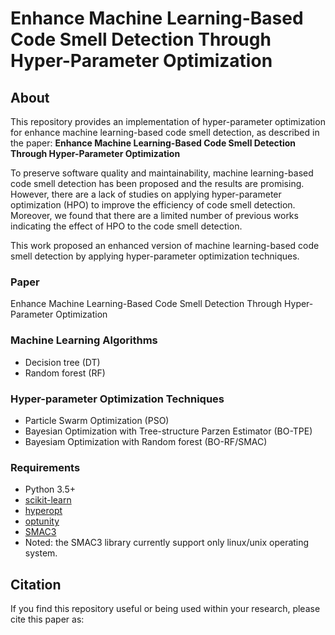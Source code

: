 # Enhance Machine Learning-Based Code Smell Detection Through Hyper-Parameter Optimization

## About
This repository provides an implementation of hyper-parameter optimization for enhance machine learning-based code smell detection, as described in the paper:
**Enhance Machine Learning-Based Code Smell Detection Through Hyper-Parameter Optimization**

To preserve software quality and maintainability, machine learning-based code smell detection has been proposed and the results are promising. However, there are a lack of studies on applying hyper-parameter optimization (HPO) to improve the efficiency of code smell detection. Moreover, we found that there are a limited number of previous works indicating the effect of HPO to the code smell detection. 

This work proposed an enhanced version of machine learning-based code smell detection by applying hyper-parameter optimization techniques.

### Paper 
Enhance Machine Learning-Based Code Smell Detection Through Hyper-Parameter Optimization

### Machine Learning Algorithms 
* Decision tree (DT)
* Random forest (RF)

### Hyper-parameter Optimization Techniques 
* Particle Swarm Optimization (PSO)
* Bayesian Optimization with Tree-structure Parzen Estimator (BO-TPE)
* Bayesiam Optimization with Random forest (BO-RF/SMAC)

### Requirements
* Python 3.5+
* [scikit-learn](https://scikit-learn.org/stable/)
* [hyperopt](https://github.com/hyperopt/hyperopt)
* [optunity](https://github.com/claesenm/optunity)
* [SMAC3](https://github.com/automl/SMAC3)
* Noted: the SMAC3 library currently support only linux/unix operating system.

## Citation
If you find this repository useful or being used within your research, please cite this paper as:


